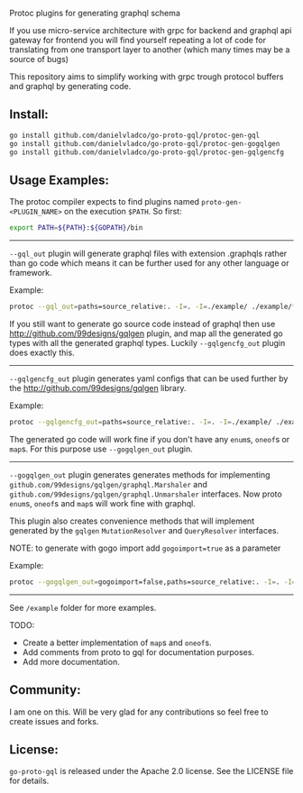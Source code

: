 Protoc plugins for generating graphql schema

If you use micro-service architecture with grpc for backend and graphql api gateway for frontend you will find yourself
repeating a lot of code for translating from one transport layer to another (which many times may be a source of bugs)

This repository aims to simplify working with grpc trough protocol buffers and graphql by generating code.

Install:
-

```sh
go install github.com/danielvladco/go-proto-gql/protoc-gen-gql
go install github.com/danielvladco/go-proto-gql/protoc-gen-gogqlgen
go install github.com/danielvladco/go-proto-gql/protoc-gen-gqlgencfg
```

Usage Examples:
-
The protoc compiler expects to find plugins named `proto-gen-<PLUGIN_NAME>` on the execution `$PATH`. So first:

```sh
export PATH=${PATH}:${GOPATH}/bin
```

---
`--gql_out` plugin will generate graphql files with extension .graphqls 
rather than go code which means it can be further used for any other language or framework.

Example: 
```sh
protoc --gql_out=paths=source_relative:. -I=. -I=./example/ ./example/*.proto
```

If you still want to generate go source code instead of graphql then use 
http://github.com/99designs/gqlgen plugin, and map all the generated go types with all the generated graphql types. 
Luckily `--gqlgencfg_out` plugin does exactly this. 

---
`--gqlgencfg_out` plugin generates yaml configs that can be used further by the http://github.com/99designs/gqlgen library.

Example: 
```sh
protoc --gqlgencfg_out=paths=source_relative:. -I=. -I=./example/ ./example/*.proto
```

The generated go code will work fine if you don't have any `enum`s, `oneof`s or `map`s. For this purpose use `--gogqlgen_out` plugin.

---
`--gogqlgen_out` plugin generates generates methods for implementing
`github.com/99designs/gqlgen/graphql.Marshaler` and `github.com/99designs/gqlgen/graphql.Unmarshaler` interfaces. Now proto `enum`s, `oneof`s and `map`s will work fine with graphql. 

This plugin also creates convenience methods that will implement generated by the `gqlgen` `MutationResolver` and `QueryResolver` interfaces.

NOTE: to generate with gogo import add `gogoimport=true` as a parameter

Example:
```sh
protoc --gogqlgen_out=gogoimport=false,paths=source_relative:. -I=. -I=./example/ ./example/*.proto
``` 

---
See `/example` folder for more examples.

TODO:
- Create a better implementation of `map`s and `oneof`s.
- Add comments from proto to gql for documentation purposes.
- Add more documentation.

## Community:
I am one on this. Will be very glad for any contributions so feel free to create issues and forks.

## License:

`go-proto-gql` is released under the Apache 2.0 license. See the LICENSE file for details.
